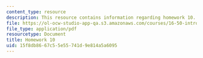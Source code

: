 ```yaml
---
content_type: resource
description: This resource contains information regarding homework 10.
file: https://ol-ocw-studio-app-qa.s3.amazonaws.com/courses/16-50-introduction-to-propulsion-systems-spring-2012/15f8db8667c55e55741d9e814a5a6095_MIT16_50S12_hw10.pdf
file_type: application/pdf
resourcetype: Document
title: Homework 10
uid: 15f8db86-67c5-5e55-741d-9e814a5a6095
---
```


